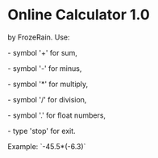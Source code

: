 <p><h1>Online Calculator 1.0</h1> 
 by FrozeRain. Use:</p> 
      <p>- symbol '+' for sum, </p>
      <p>- symbol '-' for minus, </p>
      <p>- symbol '*' for multiply, </p>
      <p>- symbol '/' for division, </p>
      <p>- symbol '.' for float numbers,</p> 
      <p>- type 'stop' for exit.</p>
   <p>Example: `-45.5*(-6.3)`</p>

